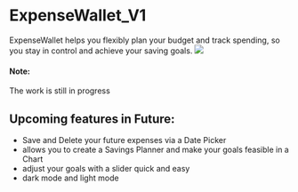 # ExpenseWallet_V1
ExpenseWallet helps you flexibly plan your budget and track spending, so you stay in control and achieve your saving goals.
![](images/.png)
#### Note:
The work is still in progress


## Upcoming features in Future:
- Save and Delete your future expenses via a Date Picker
- allows you to create a Savings Planner and make your goals feasible in a Chart
- adjust your goals with a slider quick and easy
- dark mode and light mode

